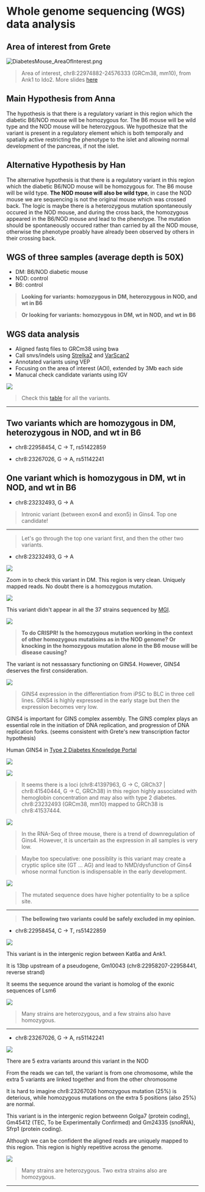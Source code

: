 # Whole genome sequencing (WGS) data analysis

## Area of interest from Grete

![DiabetesMouse_AreaOfInterest.png](DiabetesMouse_AreaOfInterest.png)

> Area of interest, chr8:22974882-24576333 (GRCm38, mm10), from Ank1 to Ido2. More slides [here](NewDiabetesModel.pdf)

## Main Hypothesis from Anna

The hypothesis is that there is a regulatory variant in this region which the diabetic B6/NOD mouse will be homozygous for. The B6 mouse will be wild type and the NOD mouse will be heterozygous. We hypothesize that the variant is present in a regulatory element which is both temporally and spatially active restricting the phenotype to the islet and allowing normal development of the pancreas, if not the islet.

## Alternative Hypothesis by Han

The alternative hypothesis is that there is a regulatory variant in this region which the diabetic B6/NOD mouse will be homozygous for. The B6 mouse will be wild type. **The NOD mouse will also be wild type**, in case the NOD mouse we are sequencing is not the original mouse which was crossed back. The logic is maybe there is a heterozygous mutation spontaneously occured in the NOD mouse, and during the cross back, the homozygous appeared in the B6/NOD mouse and lead to the phenotype. The mutation should be spontaneously occured rather than carried by all the NOD mouse, otherwise the phenotype proably have already been observed by others in their crossing back.

## WGS of three samples (average depth is 50X)

- DM: B6/NOD diabetic mouse
- NOD: control
- B6: control

> **Looking for variants: homozygous in DM, heterozygous in NOD, and wt in B6**

> **Or looking for variants: homozygous in DM, wt in NOD, and wt in B6**


## WGS data analysis

- Aligned fastq files to GRCm38 using bwa
- Call snvs/indels using [Strelka2](https://github.com/Illumina/strelka) and [VarScan2](http://dkoboldt.github.io/varscan/)
- Annotated variants using VEP
- Focusing on the area of interest (AOI), extended by 3Mb each side
- Manucal check candidate variants using IGV

![](DiabeticMouse_Strelka_Variants_AOI.vep_BarPlot.svg)

> Check this [table](DiabeticMouse_Strelka_Variants_AOI.vep.vcf) for all the variants.

-----

## Two variants which are homozygous in DM, heterozygous in NOD, and wt in B6

- chr8:22958454, C -> T, rs51422859

- chr8:23267026, G -> A, rs51142241 

## One variant which is homozygous in DM, wt in NOD, and wt in B6

- chr8:23232493, G -> A

> Intronic variant (between exon4 and exon5) in Gins4. Top one candidate!

------

> Let's go through the top one variant first, and then the other two variants.

- chr8:23232493, G -> A

![](chr8_23232493.svg)

Zoom in to check this variant in DM. This region is very clean. Uniquely mapped reads. No doubt there is a homozygous mutation.

![](chr8_23232493_ZoomIn.png)

This variant didn't appear in all the 37 strains sequenced by [MGI](http://www.informatics.jax.org/).

![](DiabeticMouse_Strelka_Variants_AOI.vep_MGI_8_23232493_Table.svg)

> **To do CRISPR! Is the homozygous mutation working in the context of other homozygous mutatioins as in the NOD genome? Or knocking in the homozygous mutation alone in the B6 mouse will be disease causing?**

The variant is not nessassary functioning on GINS4. However, GINS4 deserves the first consideration. 

![](31.01.2017.Differentiation_v2.gene.counts.GINS4.BarPlot.svg)

> GINS4 expression in the differentiation from iPSC to BLC in three cell lines. GINS4 is highly expressed in the early stage but then the expression becomes very low.

GINS4 is important for GINS complex assembly. The GINS complex plays an essential role in the initiation of DNA replication, and progression of DNA replication forks. (seems consistent with Grete's new transcription factor hypothesis)

Human GINS4 in [Type 2 Diabetes Knowledge Portal](https://t2d.hugeamp.org/)

![](T2DKP_GINS4_1.png)

![](T2DKP_GINS4_2.png)

> It seems there is a loci (chr8:41397963, G -> C, GRCh37 | chr8:41540444, G -> C, GRCh38) in this region highly associated with hemoglobin concentration and may also with type 2 diabetes. chr8:23232493 (GRCm38, mm10) mapped to GRCh38 is chr8:41537444.

![](DiabetesMouse_GenesExp_GeneName_Norm_Gins4-Ank1-Golga7-Sfrp1-Gpat4-Nkx6-3-Ido2-Zmat4.svg)

> In the RNA-Seq of three mouse, there is a trend of downregulation of Gins4. However, it is uncertain as the expression in all samples is very low.

> Maybe too speculative: one possiblity is this variant may create a cryptic splice site (GT ... AG) and lead to NMD/dysfunction of Gins4 whose normal function is indispensable in the early development.

![](chr8_23232493_PotentialSpliceSite.svg)

> The mutated sequence does have higher potentiality to be a splice site.

------

> **The bellowing two variants could be safely excluded in my opinion.**

- chr8:22958454, C -> T, rs51422859

![](chr8_22958454.png)

This variant is in the intergenic region between Kat6a and Ank1. 

It is 13bp upstream of a pseudogene, Gm10043 (chr8:22958207-22958441, reverse strand)

It seems the sequence around the variant is homolog of the exonic sequences of Lsm6

![](DiabeticMouse_Strelka_Variants_AOI.vep_MGI_8_22958454_Table.svg)

> Many strains are heterozygous, and a few strains also have homozygous.

-----

- chr8:23267026, G -> A, rs51142241

![](chr8_23267026.png)

There are 5 extra variants around this variant in the NOD

From the reads we can tell, the variant is from one chromosome, while the extra 5 variants are linked together and from the other chromosome

It is hard to imagine chr8:23267026 homozygous mutation (25%) is deterious, while homozygous mutations on the extra 5 positions (also 25%) are normal.

This variant is in the intergenic region betweenn Golga7 (protein coding), Gm45412 (TEC, To be Experimentally Confirmed) and Gm24335 (snoRNA), Sfrp1 (protein coding).

Although we can be confident the aligned reads are uniquely mapped to this region. This region is highly repetitive across the genome.

![](DiabeticMouse_Strelka_Variants_AOI.vep_MGI_8_23267026_Table.svg)

> Many strains are heterozygous. Two extra strains also are homozygous.

------


